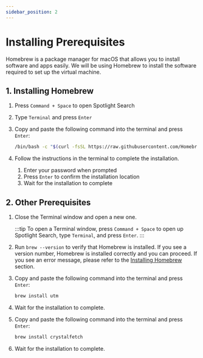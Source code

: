 ```yaml
---
sidebar_position: 2
--- 
```


# Installing Prerequisites

Homebrew is a package manager for macOS that allows you to install software and apps easily. We will be using Homebrew to install the software required to set up the virtual machine.

## 1. Installing Homebrew

1. Press `Command + Space` to open Spotlight Search
2. Type `Terminal` and press `Enter`
3. Copy and paste the following command into the terminal and press `Enter`:

    ```sh
    /bin/bash -c "$(curl -fsSL https://raw.githubusercontent.com/Homebrew/install/HEAD/install.sh)"
    ```

4. Follow the instructions in the terminal to complete the installation.
   1. Enter your password when prompted
   2. Press `Enter` to confirm the installation location
   3. Wait for the installation to complete

## 2. Other Prerequisites

1. Close the Terminal window and open a new one.

    :::tip
    To open a Terminal window, press `Command + Space` to open up Spotlight Search, type `Terminal`, and press `Enter`.
    :::

2. Run `brew --version` to verify that Homebrew is installed. If you see a version number, Homebrew is installed correctly and you can proceed. If you see an error message, please refer to the [Installing Homebrew](#1-installing-homebrew) section.
3. Copy and paste the following command into the terminal and press `Enter`:

    ```sh
    brew install utm
    ```

4. Wait for the installation to complete.
5. Copy and paste the following command into the terminal and press `Enter`:

    ```sh
    brew install crystalfetch
    ```

6. Wait for the installation to complete.
